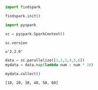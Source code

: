 

```python
import findspark
```


```python
findspark.init()
```


```python
import pyspark
```


```python
sc = pyspark.SparkContext()
```


```python
sc.version
```




    u'2.2.0'




```python
data = sc.parallelize([1,2,3,4,5,6])
mydata = data.map(lambda num : num * 10)
```


```python
mydata.collect()
```




    [10, 20, 30, 40, 50, 60]




```python

```
